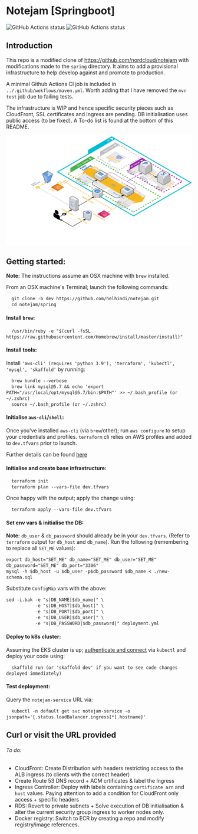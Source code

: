 # Notejam [Springboot]
![GitHub Actions status](https://github.com/helhindi/notejam/actions/workflows/maven.yml/badge.svg)
![GitHub Actions status](https://github.com/helhindi/notejam/actions/workflows/dependabot.yml/badge.svg)
## Introduction
This repo is a modified clone of https://github.com/nordcloud/notejam with modifications made to the `spring` directory.
It aims to add a provisional infrastructure to help develop against and promote to production.

A minimal Github Actions CI job is included in `../.github/wokflows/maven.yml`. Worth adding that I have removed the `mvn test` job due to failing tests.

The infrastructure is WIP and hence specific security pieces such as CloudFront, SSL certificates and Ingress are pending. DB initialisation uses public access (to be fixed). A To-do list is found at the bottom of this README.

![Alt text](./notejam-arch-v0.1.png?raw=true "Notejam proposed architecture v0.1")

## Getting started:
**Note:** The instructions assume an OSX machine with `brew` installed.

From an OSX machine's Terminal; launch the following commands:
```
  git clone -b dev https://github.com/helhindi/notejam.git
  cd notejam/spring
```

#### Install `brew`:
```
  /usr/bin/ruby -e "$(curl -fsSL https://raw.githubusercontent.com/Homebrew/install/master/install)"
```
#### Install tools:
Install `'aws-cli' (requires 'python 3.9'), 'terraform', 'kubectl', 'mysql', 'skaffold'` by running:
```
  brew bundle --verbose
  brew link mysql@5.7 && echo 'export PATH="/usr/local/opt/mysql@5.7/bin:$PATH"' >> ~/.bash_profile (or ~/.zshrc)
  source ~/.bash_profile (or ~/.zshrc)
```

#### Initialise `aws-cli`/`shell`:
Once you've installed `aws-cli` (via `brew`/other); run `aws configure` to setup your credentials and profiles.
`terraform` cli relies on AWS profiles and added to `dev.tfvars` prior to launch.

Further details can be found [here](https://docs.aws.amazon.com/cli/latest/userguide/cli-configure-files.html)
#### Initialise and create base infrastructure:
```
  terraform init
  terraform plan --vars-file dev.tfvars
```
Once happy with the output; apply the change using:
```
  terraform apply --vars-file dev.tfvars
```

#### Set env vars & initialise the DB:

**Note:** `db_user` & `db_password` should already be in your `dev.tfvars`. (Refer to `terraform` output for `db_host` and `db_name`).
Run the following (remembering to replace all `SET_ME` values):
```
export db_host="SET_ME" db_name="SET_ME" db_user="SET_ME" db_password="SET_ME" db_port="3306"
mysql -h $db_host -u $db_user -p$db_password $db_name < ./new-schema.sql
```
Substitute `ConfigMap` vars with the above:
```
sed -i.bak -e "s|DB_NAME|$db_name|" \
           -e "s|DB_HOST|$db_host|" \
           -e "s|DB_PORT|$db_port|" \
           -e "s|DB_USER|$db_user|" \
           -e "s|DB_PASSWORD|$db_password|" deployment.yml
```
#### Deploy to k8s cluster:
Assuming the EKS cluster is up; [authenticate and connect](https://aws.amazon.com/premiumsupport/knowledge-center/eks-cluster-connection/) via `kubectl` and deploy your code using:
```
  skaffold run (or 'skaffold dev' if you want to see code changes deployed immediately)
```

#### Test deployment:
Query the `notejam-service` URL via:
```
  kubectl -n default get svc notejam-service -o jsonpath='{.status.loadBalancer.ingress[*].hostname}'
```
Curl or visit the URL provided
---
###### To do:
- CloudFront: Create Distribution with headers restricting access to the ALB ingress (to clients with the correct header)
- Create Route 53 DNS record + ACM crtificates & label the Ingress
- Ingress Controller: Deploy with labels containing `certificate arn` and `host` values. Paying attention to add a condition for CloudFront only access + specific headers
- RDS: Revert to private subnets + Solve execution of DB initialisation & alter the current security group ingress to worker nodes only.
- Docker registry: Switch to ECR by creating a repo and modify registry/image references.
